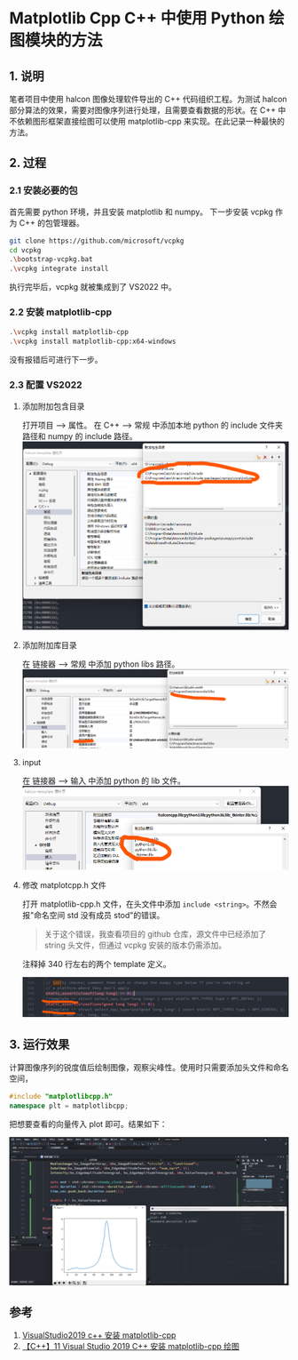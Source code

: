 # Matplotlib Cpp C++ 中使用 Python 绘图模块的方法


## 1. 说明

笔者项目中使用 halcon 图像处理软件导出的 C++ 代码组织工程。为测试 halcon 部分算法的效果，需要对图像序列进行处理，且需要查看数据的形状。在 C++ 中不依赖图形框架直接绘图可以使用 matplotlib-cpp 来实现。在此记录一种最快的方法。

## 2. 过程

### 2.1 安装必要的包

首先需要 python 环境，并且安装 matplotlib 和 numpy。
下一步安装 vcpkg 作为 C++ 的包管理器。

```bash
git clone https://github.com/microsoft/vcpkg
cd vcpkg
.\bootstrap-vcpkg.bat
.\vcpkg integrate install
```

执行完毕后，vcpkg 就被集成到了 VS2022 中。

### 2.2 安装 matplotlib-cpp

```bash
.\vcpkg install matplotlib-cpp
.\vcpkg install matplotlib-cpp:x64-windows
```

没有报错后可进行下一步。

### 2.3 配置 VS2022

1. 添加附加包含目录

    打开项目 --> 属性。
    在 C++ --> 常规 中添加本地 python 的 include 文件夹路径和 numpy 的 include 路径。
    ![img](/matplotlib-cpp/python_include.png)

2. 添加附加库目录

    在 链接器 --> 常规 中添加 python libs 路径。
    ![img](/matplotlib-cpp/linker.png)

3. input

    在 链接器 --> 输入 中添加 python 的 lib 文件。
    ![img](/matplotlib-cpp/input.png)

4. 修改 matplotcpp.h 文件

    打开 matplotlib-cpp.h 文件，在头文件中添加 `include <string>`。不然会报"命名空间 std 没有成员 stod"的错误。

    > 关于这个错误，我查看项目的 github 仓库，源文件中已经添加了 string 头文件，但通过 vcpkg 安装的版本仍需添加。

    注释掉 340 行左右的两个 template 定义。
    
    ![img](/matplotlib-cpp/template.png)

## 3. 运行效果

计算图像序列的锐度值后绘制图像，观察尖峰性。使用时只需要添加头文件和命名空间，

```cpp
#include "matplotlibcpp.h"
namespace plt = matplotlibcpp;
```

把想要查看的向量传入 plot 即可。结果如下：

![img](/matplotlib-cpp/res.png)

## 参考

1. [VisualStudio2019 c++ 安装 matplotlib-cpp](https://zhuanlan.zhihu.com/p/310073847)
2. [【C++】11 Visual Studio 2019 C++ 安装 matplotlib-cpp 绘图](https://blog.csdn.net/weixin_43012724/article/details/124051588)

